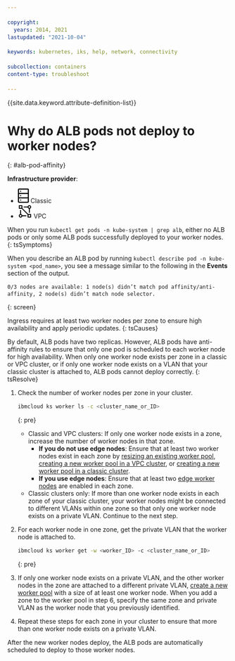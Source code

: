 ```yaml
---

copyright:
  years: 2014, 2021
lastupdated: "2021-10-04"

keywords: kubernetes, iks, help, network, connectivity

subcollection: containers
content-type: troubleshoot

---
```


{{site.data.keyword.attribute-definition-list}}

  

# Why do ALB pods not deploy to worker nodes?
{: #alb-pod-affinity}

**Infrastructure provider**:
* ![Classic infrastructure provider icon.](images/icon-classic-2.svg) Classic
* ![VPC infrastructure provider icon.](images/icon-vpc-2.svg) VPC


When you run `kubectl get pods -n kube-system | grep alb`, either no ALB pods or only some ALB pods successfully deployed to your worker nodes.
{: tsSymptoms}

When you describe an ALB pod by running `kubectl describe pod -n kube-system <pod_name>`, you see a message similar to the following in the **Events** section of the output.
```
0/3 nodes are available: 1 node(s) didn’t match pod affinity/anti-affinity, 2 node(s) didn’t match node selector.
```
{: screen}


Ingress requires at least two worker nodes per zone to ensure high availability and apply periodic updates.
{: tsCauses}

By default, ALB pods have two replicas. However, ALB pods have anti-affinity rules to ensure that only one pod is scheduled to each worker node for high availability. When only one worker node exists per zone in a classic or VPC cluster, or if only one worker node exists on a VLAN that your classic cluster is attached to, ALB pods cannot deploy correctly.
{: tsResolve}

1. Check the number of worker nodes per zone in your cluster.
    ```sh
    ibmcloud ks worker ls -c <cluster_name_or_ID>
    ```
    {: pre}

    * Classic and VPC clusters: If only one worker node exists in a zone, increase the number of worker nodes in that zone.
        * **If you do not use edge nodes**: Ensure that at least two worker nodes exist in each zone by [resizing an existing worker pool](/docs/containers?topic=containers-add_workers#resize_pool), [creating a new worker pool in a VPC cluster](/docs/containers?topic=containers-add_workers#vpc_add_pool), or [creating a new worker pool in a classic cluster](/docs/containers?topic=containers-add_workers#add_pool).
        * **If you use edge nodes**: Ensure that at least two [edge worker nodes](/docs/containers?topic=containers-edge) are enabled in each zone.
    * Classic clusters only: If more than one worker node exists in each zone of your classic cluster, your worker nodes might be connected to different VLANs within one zone so that only one worker node exists on a private VLAN. Continue to the next step.

2. For each worker node in one zone, get the private VLAN that the worker node is attached to.
    ```sh
    ibmcloud ks worker get -w <worker_ID> -c <cluster_name_or_ID>
    ```
    {: pre}

3. If only one worker node exists on a private VLAN, and the other worker nodes in the zone are attached to a different private VLAN, [create a new worker pool](/docs/containers?topic=containers-add_workers#add_pool) with a size of at least one worker node. When you add a zone to the worker pool in step 6, specify the same zone and private VLAN as the worker node that you previously identified.

4. Repeat these steps for each zone in your cluster to ensure that more than one worker node exists on a private VLAN.

After the new worker nodes deploy, the ALB pods are automatically scheduled to deploy to those worker nodes.






